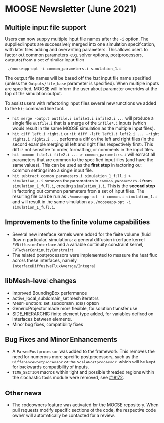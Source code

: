 # MOOSE Newsletter (June 2021)

## Multiple input file support

Users can now supply multiple input file names after the `-i` option. The
supplied inputs are successively merged into one simulation specification, with
later files adding and overwriting parameters. This allows users to factor out
common parameters (e.g. solver options, postprocessors, outputs) from a set of
similar input files

```
 ./mooseapp-opt -i common_parameters.i simulation_1.i
```

The output file names will be based off the _last_ input file name specified
(unless the `Outputs/file_base` parameter is specified). When multiple inputs
are specified, MOOSE will inform the user about parameter overrides at the top
of the simulation output.

To assist users with refactoring input files several new functions we added to
the `hit` command line tool.

- `hit merge -output outfile.i infile1.i infile2.i ...` will produce a single file `outfile.i` that is a merge of the `infile*.i` inputs (which would result in the same MOOSE simulation as the multiple input files).
- `hit diff left.i right.i` or `hit diff -left left1.i left2.i ... -right right1.i right2.i ...` performs a diff on the left and right files (in the second example merging all left and right files respectively first). This diff is not sensitive to order, formatting, or comments in the input files.
- `hit common file1.i file2.i ... > common_parameters.i` will extract all parameters that are common to the specified input files (and have the same values). This can be used as the **first step** in factoring out common settings into a single input file.
- `hit subtract common_parameters.i simulation_1_full.i > simulation_1.i` removes the parameters in `common_parameters.i` from `simulation_1_full.i`, creating `simulation_1.i`. This is the **second step** in factoring out common parameters from a set of input files. The resulting file can be run as `./mooseapp-opt -i common.i simulation_1.i` and will result in the same simulation as `./mooseapp-opt -i simulation_1_full.i`.


## Improvements to the finite volume capabilities

- Several new interface kernels were added for the finite volume (fluid flow in particular) simulations:
  a general diffusion interface kernel `FVDiffusionInterface` and a variable continuity constraint kernel,
  `FVTwoVarContinuityConstraint`
- The related postprocessors were implemented to measure the heat flux across these interfaces,
  namely `InterfaceDiffusiveFluxAverage/Integral`

## libMesh-level changes

- Improved BoundingBox performance
- active\_local\_subdomain\_set mesh iterators
- MeshFunction::set\_subdomain\_ids() option
- GenericProjector made more flexible, for solution transfer use
- SIDE\_HIERARCHIC finite element type added, for variables defined on
  interfaces between elements.
- Minor bug fixes, compatibility fixes

## Bug Fixes and Minor Enhancements

- A `ParsedPostprocessor` was added to the framework. This removes the need for numerous more specific
  postprocessors, such as the `DifferencePostprocessor` or the `ScalePostprocessor`, which will be
  kept for backwards compatibility of inputs.
- `TIME_SECTION` macros within tight and possible threaded regions within the stochastic tools module were removed, see [#18172](https://github.com/idaholab/moose/pull/18172).

## Other news

- The codeowners feature was activated for the MOOSE repository. When pull requests modify specific sections of the code,
  the respective code owner will automatically be contacted for a review.

